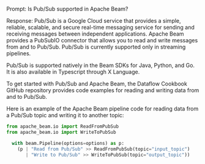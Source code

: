 Prompt:
Is Pub/Sub supported in Apache Beam?

Response:
Pub/Sub is a Google Cloud service that provides a simple, reliable, scalable, and secure real-time messaging service for sending and receiving messages between independent applications. Apache Beam provides a PubSubIO connector that allows you to read and write messages from and to Pub/Sub. Pub/Sub is currently supported only in streaming pipelines.

Pub/Sub is supported natively in the Beam SDKs for Java, Python, and Go. It is also available in Typescript through X Language.

To get started with Pub/Sub and Apache Beam, the Dataflow Cookbook GitHub repository provides code examples for reading and writing data from and to Pub/Sub.

Here is an example of the Apache Beam pipeline code for reading data from a Pub/Sub topic and writing it to another topic:

```python
from apache_beam.io import ReadFromPubSub
from apache_beam.io import WriteToPubSub

  with beam.Pipeline(options=options) as p:
    (p | "Read from Pub/Sub" >> ReadFromPubSub(topic="input_topic")
       | "Write to Pub/Sub" >> WriteToPubSub(topic="output_topic"))
```
